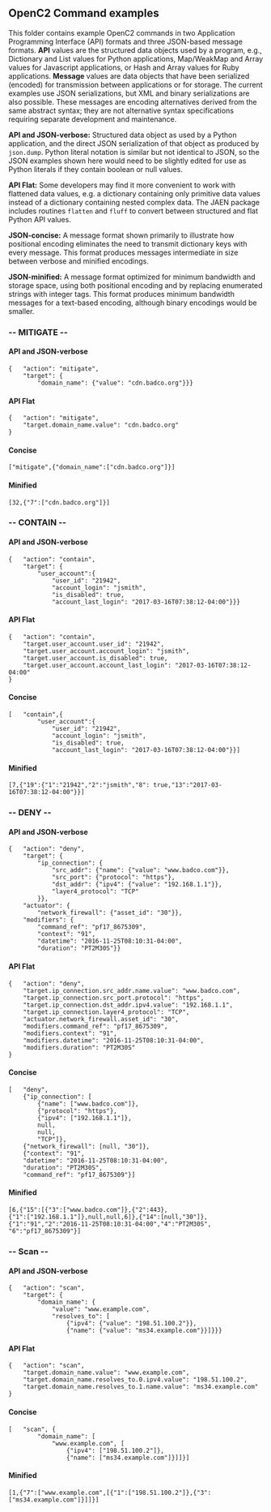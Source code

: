 ## OpenC2 Command examples

This folder contains example OpenC2 commands in two Application Programming Interface (API) formats
and three JSON-based message formats.  **API** values are the structured data objects used by a program, e.g.,
Dictionary and List values for Python applications, Map/WeakMap and Array values for Javascript
applications, or Hash and Array values for Ruby applications.  **Message** values are data objects
that have been serialized (encoded) for transmission between applications or for storage.  The current examples
use JSON serializations, but XML and binary serializations are also possible.  These messages
are encoding alternatives derived from the same abstract syntax; they are not alternative syntax
specifications requiring separate development and maintenance.

**API and JSON-verbose:** Structured data object as used by a Python application, and the direct JSON
serialization of that object as produced by `json.dump`.  Python literal notation is similar but
not identical to JSON, so the JSON examples shown here would need to be slightly edited for use
as Python literals if they contain boolean or null values.

**API Flat:** Some developers may find it more convenient to work with flattened data values, e.g.
a dictionary containing only primitive data values instead of a dictionary containing nested complex data.
The JAEN package includes routines `flatten` and `fluff` to convert between structured and flat Python API values.

**JSON-concise:** A message format shown primarily to illustrate how positional encoding eliminates
the need to transmit dictionary keys with every message.  This format produces messages intermediate
in size between verbose and minified encodings.

**JSON-minified:** A message format optimized for minimum bandwidth and storage space, using both
positional encoding and by replacing enumerated strings with integer tags.  This format produces minimum
bandwidth messages for a text-based encoding, although binary encodings would be smaller.


### -- MITIGATE --
#### API and JSON-verbose
```
{   "action": "mitigate",
    "target": {
        "domain_name": {"value": "cdn.badco.org"}}}
```
#### API Flat
```
{   "action": "mitigate",
    "target.domain_name.value": "cdn.badco.org"
}
```
#### Concise
```
["mitigate",{"domain_name":["cdn.badco.org"]}]
```
#### Minified
```
[32,{"7":["cdn.badco.org"]}]
```
### -- CONTAIN --
#### API and JSON-verbose
```
{   "action": "contain",
    "target": {
        "user_account":{
            "user_id": "21942",
            "account_login": "jsmith",
            "is_disabled": true,
            "account_last_login": "2017-03-16T07:38:12-04:00"}}}
```
#### API Flat
```
{   "action": "contain",
    "target.user_account.user_id": "21942",
    "target.user_account.account_login": "jsmith",
    "target.user_account.is_disabled": true,
    "target.user_account.account_last_login": "2017-03-16T07:38:12-04:00"
}
```
#### Concise
```
[   "contain",{
        "user_account":{
            "user_id": "21942",
            "account_login": "jsmith",
            "is_disabled": true,
            "account_last_login": "2017-03-16T07:38:12-04:00"}}]
```
#### Minified
```
[7,{"19":{"1":"21942","2":"jsmith","8": true,"13":"2017-03-16T07:38:12-04:00"}}]
```
### -- DENY --
#### API and JSON-verbose
```
{   "action": "deny",
    "target": {
        "ip_connection": {
            "src_addr": {"name": {"value": "www.badco.com"}},
            "src_port": {"protocol": "https"},
            "dst_addr": {"ipv4": {"value": "192.168.1.1"}},
            "layer4_protocol": "TCP"
        }},
    "actuator": {
        "network_firewall": {"asset_id": "30"}},
    "modifiers": {
        "command_ref": "pf17_8675309",
        "context": "91",
        "datetime": "2016-11-25T08:10:31-04:00",
        "duration": "PT2M30S"}}
```
#### API Flat
```
{   "action": "deny",
    "target.ip_connection.src_addr.name.value": "www.badco.com",
    "target.ip_connection.src_port.protocol": "https",
    "target.ip_connection.dst_addr.ipv4.value": "192.168.1.1",
    "target.ip_connection.layer4_protocol": "TCP",
    "actuator.network_firewall.asset_id": "30",
    "modifiers.command_ref": "pf17_8675309",
    "modifiers.context": "91",
    "modifiers.datetime": "2016-11-25T08:10:31-04:00",
    "modifiers.duration": "PT2M30S"
}
```
#### Concise
```
[   "deny",
    {"ip_connection": [
        {"name": ["www.badco.com"]},
        {"protocol": "https"},
        {"ipv4": ["192.168.1.1"]},
        null,
        null,
        "TCP"]},
    {"network_firewall": [null, "30"]},
    {"context": "91",
    "datetime": "2016-11-25T08:10:31-04:00",
    "duration": "PT2M30S",
    "command_ref": "pf17_8675309"}]
```
#### Minified
```
[6,{"15":[{"3":["www.badco.com"]},{"2":443},
{"1":["192.168.1.1"]},null,null,6]},{"14":[null,"30"]},
{"1":"91","2":"2016-11-25T08:10:31-04:00","4":"PT2M30S",
"6":"pf17_8675309"}]
```
### -- Scan --
#### API and JSON-verbose
```
{   "action": "scan",
    "target": {
        "domain_name": {
            "value": "www.example.com",
            "resolves_to": [
                {"ipv4": {"value": "198.51.100.2"}},
                {"name": {"value": "ms34.example.com"}}]}}}
```
#### API Flat
```
{   "action": "scan",
    "target.domain_name.value": "www.example.com",
    "target.domain_name.resolves_to.0.ipv4.value": "198.51.100.2",
    "target.domain_name.resolves_to.1.name.value": "ms34.example.com"
}
```
#### Concise
```
[   "scan", {
        "domain_name": [
            "www.example.com", [
                {"ipv4": ["198.51.100.2"]},
                {"name": ["ms34.example.com"]}]]}]
```
#### Minified
```
[1,{"7":["www.example.com",[{"1":["198.51.100.2"]},{"3":["ms34.example.com"]}]]}]
```